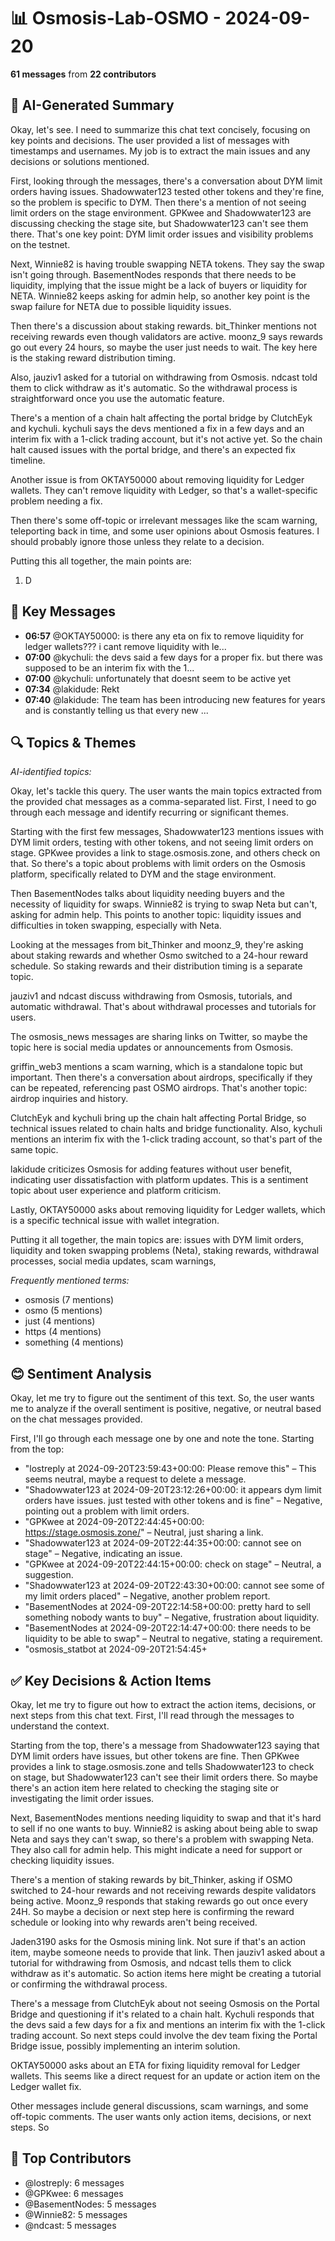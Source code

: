 # 📊 Osmosis-Lab-OSMO - 2024-09-20
**61 messages** from **22 contributors**

## 📝 AI-Generated Summary
<think>
Okay, let's see. I need to summarize this chat text concisely, focusing on key points and decisions. The user provided a list of messages with timestamps and usernames. My job is to extract the main issues and any decisions or solutions mentioned.

First, looking through the messages, there's a conversation about DYM limit orders having issues. Shadowwater123 tested other tokens and they're fine, so the problem is specific to DYM. Then there's a mention of not seeing limit orders on the stage environment. GPKwee and Shadowwater123 are discussing checking the stage site, but Shadowwater123 can't see them there. That's one key point: DYM limit order issues and visibility problems on the testnet.

Next, Winnie82 is having trouble swapping NETA tokens. They say the swap isn't going through. BasementNodes responds that there needs to be liquidity, implying that the issue might be a lack of buyers or liquidity for NETA. Winnie82 keeps asking for admin help, so another key point is the swap failure for NETA due to possible liquidity issues.

Then there's a discussion about staking rewards. bit_Thinker mentions not receiving rewards even though validators are active. moonz_9 says rewards go out every 24 hours, so maybe the user just needs to wait. The key here is the staking reward distribution timing.

Also, jauziv1 asked for a tutorial on withdrawing from Osmosis. ndcast told them to click withdraw as it's automatic. So the withdrawal process is straightforward once you use the automatic feature.

There's a mention of a chain halt affecting the portal bridge by ClutchEyk and kychuli. kychuli says the devs mentioned a fix in a few days and an interim fix with a 1-click trading account, but it's not active yet. So the chain halt caused issues with the portal bridge, and there's an expected fix timeline.

Another issue is from OKTAY50000 about removing liquidity for Ledger wallets. They can't remove liquidity with Ledger, so that's a wallet-specific problem needing a fix.

Then there's some off-topic or irrelevant messages like the scam warning, teleporting back in time, and some user opinions about Osmosis features. I should probably ignore those unless they relate to a decision.

Putting this all together, the main points are:

1. D

## 💬 Key Messages
- **06:57** @OKTAY50000: is there any eta on fix to remove liquidity for ledger wallets??? i cant remove liquidity with le...
- **07:00** @kychuli: the devs said a few days for a proper fix. but there was supposed to be an interim fix with the 1...
- **07:00** @kychuli: unfortunately that doesnt seem to be active yet
- **07:34** @lakidude: Rekt
- **07:40** @lakidude: The team has been introducing new features for years and is constantly telling us that every new ...

## 🔍 Topics & Themes
*AI-identified topics:*
> <think>
Okay, let's tackle this query. The user wants the main topics extracted from the provided chat messages as a comma-separated list. First, I need to go through each message and identify recurring or significant themes.

Starting with the first few messages, Shadowwater123 mentions issues with DYM limit orders, testing with other tokens, and not seeing limit orders on stage. GPKwee provides a link to stage.osmosis.zone, and others check on that. So there's a topic about problems with limit orders on the Osmosis platform, specifically related to DYM and the stage environment.

Then BasementNodes talks about liquidity needing buyers and the necessity of liquidity for swaps. Winnie82 is trying to swap Neta but can't, asking for admin help. This points to another topic: liquidity issues and difficulties in token swapping, especially with Neta.

Looking at the messages from bit_Thinker and moonz_9, they're asking about staking rewards and whether Osmo switched to a 24-hour reward schedule. So staking rewards and their distribution timing is a separate topic.

jauziv1 and ndcast discuss withdrawing from Osmosis, tutorials, and automatic withdrawal. That's about withdrawal processes and tutorials for users.

The osmosis_news messages are sharing links on Twitter, so maybe the topic here is social media updates or announcements from Osmosis.

griffin_web3 mentions a scam warning, which is a standalone topic but important. Then there's a conversation about airdrops, specifically if they can be repeated, referencing past OSMO airdrops. That's another topic: airdrop inquiries and history.

ClutchEyk and kychuli bring up the chain halt affecting Portal Bridge, so technical issues related to chain halts and bridge functionality. Also, kychuli mentions an interim fix with the 1-click trading account, so that's part of the same topic.

lakidude criticizes Osmosis for adding features without user benefit, indicating user dissatisfaction with platform updates. This is a sentiment topic about user experience and platform criticism.

Lastly, OKTAY50000 asks about removing liquidity for Ledger wallets, which is a specific technical issue with wallet integration.

Putting it all together, the main topics are: issues with DYM limit orders, liquidity and token swapping problems (Neta), staking rewards, withdrawal processes, social media updates, scam warnings,

*Frequently mentioned terms:*
- osmosis (7 mentions)
- osmo (5 mentions)
- just (4 mentions)
- https (4 mentions)
- something (4 mentions)

## 😊 Sentiment Analysis
<think>
Okay, let me try to figure out the sentiment of this text. So, the user wants me to analyze if the overall sentiment is positive, negative, or neutral based on the chat messages provided.

First, I'll go through each message one by one and note the tone. Starting from the top:

- "lostreply at 2024-09-20T23:59:43+00:00: Please remove this" – This seems neutral, maybe a request to delete a message.
- "Shadowwater123 at 2024-09-20T23:12:26+00:00: it appears dym limit orders have issues. just tested with other tokens and is fine" – Negative, pointing out a problem with limit orders.
- "GPKwee at 2024-09-20T22:44:45+00:00: https://stage.osmosis.zone/" – Neutral, just sharing a link.
- "Shadowwater123 at 2024-09-20T22:44:35+00:00: cannot see on stage" – Negative, indicating an issue.
- "GPKwee at 2024-09-20T22:44:15+00:00: check on stage" – Neutral, a suggestion.
- "Shadowwater123 at 2024-09-20T22:43:30+00:00: cannot see some of my limit orders placed" – Negative, another problem report.
- "BasementNodes at 2024-09-20T22:14:58+00:00: pretty hard to sell something nobody wants to buy" – Negative, frustration about liquidity.
- "BasementNodes at 2024-09-20T22:14:47+00:00: there needs to be liquidity to be able to swap" – Neutral to negative, stating a requirement.
- "osmosis_statbot at 2024-09-20T21:54:45+

## ✅ Key Decisions & Action Items
<think>
Okay, let me try to figure out how to extract the action items, decisions, or next steps from this chat text. First, I'll read through the messages to understand the context.

Starting from the top, there's a message from Shadowwater123 saying that DYM limit orders have issues, but other tokens are fine. Then GPKwee provides a link to stage.osmosis.zone and tells Shadowwater123 to check on stage, but Shadowwater123 can't see their limit orders there. So maybe there's an action item here related to checking the staging site or investigating the limit order issues.

Next, BasementNodes mentions needing liquidity to swap and that it's hard to sell if no one wants to buy. Winnie82 is asking about being able to swap Neta and says they can't swap, so there's a problem with swapping Neta. They also call for admin help. This might indicate a need for support or checking liquidity issues.

There's a mention of staking rewards by bit_Thinker, asking if OSMO switched to 24-hour rewards and not receiving rewards despite validators being active. Moonz_9 responds that staking rewards go out once every 24H. So maybe a decision or next step here is confirming the reward schedule or looking into why rewards aren't being received.

Jaden3190 asks for the Osmosis mining link. Not sure if that's an action item, maybe someone needs to provide that link. Then jauziv1 asked about a tutorial for withdrawing from Osmosis, and ndcast tells them to click withdraw as it's automatic. So action items here might be creating a tutorial or confirming the withdrawal process.

There's a message from ClutchEyk about not seeing Osmosis on the Portal Bridge and questioning if it's related to a chain halt. Kychuli responds that the devs said a few days for a fix and mentions an interim fix with the 1-click trading account. So next steps could involve the dev team fixing the Portal Bridge issue, possibly implementing an interim solution.

OKTAY50000 asks about an ETA for fixing liquidity removal for Ledger wallets. This seems like a direct request for an update or action item on the Ledger wallet fix.

Other messages include general discussions, scam warnings, and some off-topic comments. The user wants only action items, decisions, or next steps. So

## 👥 Top Contributors
- @lostreply: 6 messages
- @GPKwee: 6 messages
- @BasementNodes: 5 messages
- @Winnie82: 5 messages
- @ndcast: 5 messages